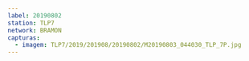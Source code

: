 ```yaml
---
label: 20190802
station: TLP7
network: BRAMON
capturas:
  - imagem: TLP7/2019/201908/20190802/M20190803_044030_TLP_7P.jpg
---
```

